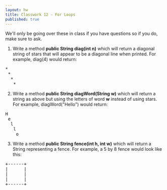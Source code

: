 ```yaml
---
layout: hw
title: Classwork 12 - For Loops
published: true
---
```


We'll only be going over these in class if you have questions so if you do, make sure to ask.

 1. Write a method **public String diag(int n)** which will return a diagonal string of stars that will appear to be a diagonal line when printed. For example, diag(4) would return:

<pre>
*
 *
  *
   *
</pre>

 2. Write a method **public String diagWord(String w)** which will return a string as above but using the letters of word **w** instead of using stars. For example, diagWord("Hello") would return:

<pre>
H
 e
  l
   l
    o
</pre>

 3. Write a method **public String fence(int h, int w)** which will return a String representing a fence. For example, a 5 by 8 fence would look like this:

<pre>
+------+
|      |
|      |
|      |
+------+ 
</pre>
 

